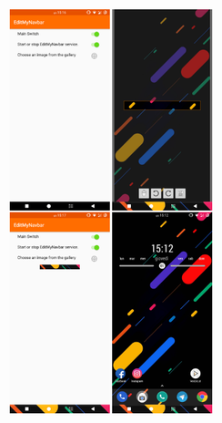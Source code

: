<html>
  <div align="center">
    <img
         src="https://github.com/pjnroll/EditMyNavbar/blob/master/images/Screen1.png"
         width="35%"
         height="35%"/>
    <img
         src="https://github.com/pjnroll/EditMyNavbar/blob/master/images/Screen2.png"
         width="35%"
         height="35%"/>
  </div>
  <div align="center">
    <img
         src="https://github.com/pjnroll/EditMyNavbar/blob/master/images/Screen3.png"
         width="35%"
         height="35%"/>
    <img
         src="https://github.com/pjnroll/EditMyNavbar/blob/master/images/Screen4.png"
         width="35%"
         height="35%"/>
  </div>
</html>
